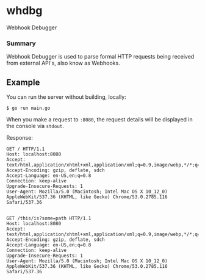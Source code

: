 # whdbg
Webhook Debugger

### Summary

Webhook Debugger is used to parse formal HTTP requests being received from external API's, also know as Webhooks.

## Example

You can run the server without building, locally:

    $ go run main.go

When you make a request to `:8080`, the request details will be displayed in the console via `stdout`.

Response:

    GET / HTTP/1.1
    Host: localhost:8080
    Accept: text/html,application/xhtml+xml,application/xml;q=0.9,image/webp,*/*;q=0.8
    Accept-Encoding: gzip, deflate, sdch
    Accept-Language: en-US,en;q=0.8
    Connection: keep-alive
    Upgrade-Insecure-Requests: 1
    User-Agent: Mozilla/5.0 (Macintosh; Intel Mac OS X 10_12_0) AppleWebKit/537.36 (KHTML, like Gecko) Chrome/53.0.2785.116 Safari/537.36


    GET /this/is?some=path HTTP/1.1
    Host: localhost:8080
    Accept: text/html,application/xhtml+xml,application/xml;q=0.9,image/webp,*/*;q=0.8
    Accept-Encoding: gzip, deflate, sdch
    Accept-Language: en-US,en;q=0.8
    Connection: keep-alive
    Upgrade-Insecure-Requests: 1
    User-Agent: Mozilla/5.0 (Macintosh; Intel Mac OS X 10_12_0) AppleWebKit/537.36 (KHTML, like Gecko) Chrome/53.0.2785.116 Safari/537.36

